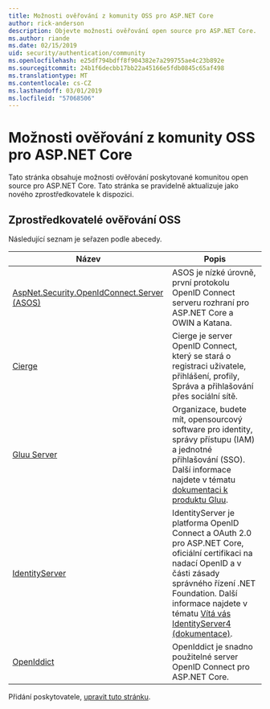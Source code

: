 ```yaml
---
title: Možnosti ověřování z komunity OSS pro ASP.NET Core
author: rick-anderson
description: Objevte možnosti ověřování open source pro ASP.NET Core.
ms.author: riande
ms.date: 02/15/2019
uid: security/authentication/community
ms.openlocfilehash: e25df794bdff8f904382e7a299755ae4c23b892e
ms.sourcegitcommit: 24b1f6decbb17bb22a45166e5fdb0845c65af498
ms.translationtype: MT
ms.contentlocale: cs-CZ
ms.lasthandoff: 03/01/2019
ms.locfileid: "57068506"
---
```

# <a name="community-oss-authentication-options-for-aspnet-core"></a>Možnosti ověřování z komunity OSS pro ASP.NET Core

Tato stránka obsahuje možnosti ověřování poskytované komunitou open source pro ASP.NET Core. Tato stránka se pravidelně aktualizuje jako nového zprostředkovatele k dispozici.

## <a name="oss-authentication-providers"></a>Zprostředkovatelé ověřování OSS

Následující seznam je seřazen podle abecedy.

| Název | Popis |
| ---- | ----------- |
| [AspNet.Security.OpenIdConnect.Server (ASOS)](https://github.com/aspnet-contrib/AspNet.Security.OpenIdConnect.Server) | ASOS je nízké úrovně, první protokolu OpenID Connect serveru rozhraní pro ASP.NET Core a OWIN a Katana. |
| [Cierge](https://github.com/pwdless/Cierge) | Cierge je server OpenID Connect, který se stará o registraci uživatele, přihlášení, profily, Správa a přihlašování přes sociální sítě. |
| [Gluu Server](https://gluu.org/) | Organizace, budete mít, opensourcový software pro identity, správy přístupu (IAM) a jednotné přihlašování (SSO). Další informace najdete v tématu [dokumentaci k produktu Gluu](https://gluu.org/docs/). |
| [IdentityServer](https://identityserver.io/) | IdentityServer je platforma OpenID Connect a OAuth 2.0 pro ASP.NET Core, oficiální certifikaci na nadací OpenID a v části zásady správného řízení .NET Foundation. Další informace najdete v tématu [Vítá vás IdentityServer4 (dokumentace)](https://identityserver4.readthedocs.io/en/latest/). |
| [OpenIddict](https://github.com/openiddict/openiddict-core) | OpenIddict je snadno použitelné server OpenID Connect pro ASP.NET Core. |

Přidání poskytovatele, [upravit tuto stránku](https://github.com/login?return_to=https%3A%2F%2Fgithub.com%2Faspnet%2FDocs%2Fedit%2Fmaster%2Faspnetcore%2Fsecurity%2Fauthentication%2Fcommunity.md).
